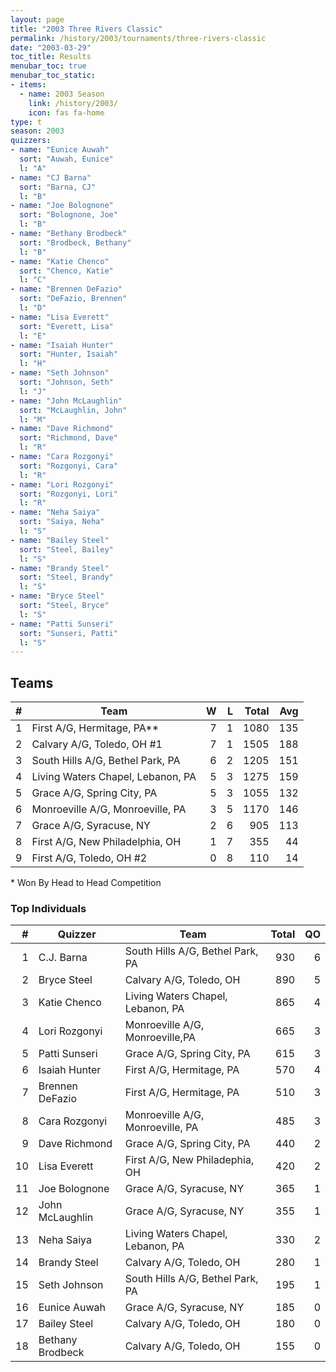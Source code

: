 ```yaml
---
layout: page
title: "2003 Three Rivers Classic"
permalink: /history/2003/tournaments/three-rivers-classic
date: "2003-03-29"
toc_title: Results
menubar_toc: true
menubar_toc_static:
- items:
  - name: 2003 Season
    link: /history/2003/
    icon: fas fa-home
type: t
season: 2003
quizzers:
- name: "Eunice Auwah"
  sort: "Auwah, Eunice"
  l: "A"
- name: "CJ Barna"
  sort: "Barna, CJ"
  l: "B"
- name: "Joe Bolognone"
  sort: "Bolognone, Joe"
  l: "B"
- name: "Bethany Brodbeck"
  sort: "Brodbeck, Bethany"
  l: "B"
- name: "Katie Chenco"
  sort: "Chenco, Katie"
  l: "C"
- name: "Brennen DeFazio"
  sort: "DeFazio, Brennen"
  l: "D"
- name: "Lisa Everett"
  sort: "Everett, Lisa"
  l: "E"
- name: "Isaiah Hunter"
  sort: "Hunter, Isaiah"
  l: "H"
- name: "Seth Johnson"
  sort: "Johnson, Seth"
  l: "J"
- name: "John McLaughlin"
  sort: "McLaughlin, John"
  l: "M"
- name: "Dave Richmond"
  sort: "Richmond, Dave"
  l: "R"
- name: "Cara Rozgonyi"
  sort: "Rozgonyi, Cara"
  l: "R"
- name: "Lori Rozgonyi"
  sort: "Rozgonyi, Lori"
  l: "R"
- name: "Neha Saiya"
  sort: "Saiya, Neha"
  l: "S"
- name: "Bailey Steel"
  sort: "Steel, Bailey"
  l: "S"
- name: "Brandy Steel"
  sort: "Steel, Brandy"
  l: "S"
- name: "Bryce Steel"
  sort: "Steel, Bryce"
  l: "S"
- name: "Patti Sunseri"
  sort: "Sunseri, Patti"
  l: "S"
---
```


## Teams

|    # | Team                              |    W |    L | Total |  Avg |
| ---: | --------------------------------- | ---: | ---: | ----: | ---: |
|    1 | First A/G, Hermitage, PA**        |    7 |    1 |  1080 |  135 |
|    2 | Calvary A/G, Toledo, OH #1        |    7 |    1 |  1505 |  188 |
|    3 | South Hills A/G, Bethel Park, PA  |    6 |    2 |  1205 |  151 |
|    4 | Living Waters Chapel, Lebanon, PA |    5 |    3 |  1275 |  159 |
|    5 | Grace A/G, Spring City, PA        |    5 |    3 |  1055 |  132 |
|    6 | Monroeville A/G, Monroeville, PA  |    3 |    5 |  1170 |  146 |
|    7 | Grace A/G, Syracuse, NY           |    2 |    6 |   905 |  113 |
|    8 | First A/G, New Philadelphia, OH   |    1 |    7 |   355 |   44 |
|    9 | First A/G, Toledo, OH #2          |    0 |    8 |   110 |   14 |

\* Won By Head to Head Competition

### Top Individuals

|    # | Quizzer          | Team                              | Total |   QO |
| ---: | ---------------- | --------------------------------- | ----: | ---: |
|    1 | C.J. Barna       | South Hills A/G, Bethel Park, PA  |   930 |    6 |
|    2 | Bryce Steel      | Calvary A/G, Toledo, OH           |   890 |    5 |
|    3 | Katie Chenco     | Living Waters Chapel, Lebanon, PA |   865 |    4 |
|    4 | Lori Rozgonyi    | Monroeville A/G, Monroeville,PA   |   665 |    3 |
|    5 | Patti Sunseri    | Grace A/G, Spring City, PA        |   615 |    3 |
|    6 | Isaiah Hunter    | First A/G, Hermitage, PA          |   570 |    4 |
|    7 | Brennen DeFazio  | First A/G, Hermitage, PA          |   510 |    3 |
|    8 | Cara Rozgonyi    | Monroeville A/G, Monroeville, PA  |   485 |    3 |
|    9 | Dave Richmond    | Grace A/G, Spring City, PA        |   440 |    2 |
|   10 | Lisa Everett     | First A/G, New Philadephia, OH    |   420 |    2 |
|   11 | Joe Bolognone    | Grace A/G, Syracuse, NY           |   365 |    1 |
|   12 | John McLaughlin  | Grace A/G, Syracuse, NY           |   355 |    1 |
|   13 | Neha Saiya       | Living Waters Chapel, Lebanon, PA |   330 |    2 |
|   14 | Brandy Steel     | Calvary A/G, Toledo, OH           |   280 |    1 |
|   15 | Seth Johnson     | South Hills A/G, Bethel Park, PA  |   195 |    1 |
|   16 | Eunice Auwah     | Grace A/G, Syracuse, NY           |   185 |    0 |
|   17 | Bailey Steel     | Calvary A/G, Toledo, OH           |   180 |    0 |
|   18 | Bethany Brodbeck | Calvary A/G, Toledo, OH           |   155 |    0 |